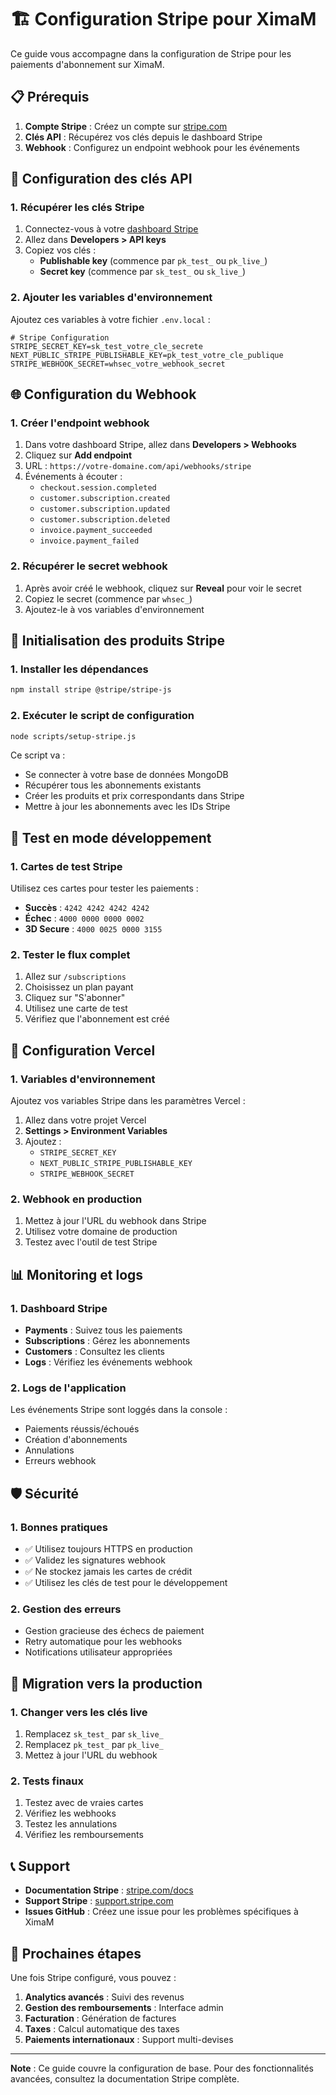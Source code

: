 # 🏗️ Configuration Stripe pour XimaM

Ce guide vous accompagne dans la configuration de Stripe pour les paiements d'abonnement sur XimaM.

## 📋 Prérequis

1. **Compte Stripe** : Créez un compte sur [stripe.com](https://stripe.com)
2. **Clés API** : Récupérez vos clés depuis le dashboard Stripe
3. **Webhook** : Configurez un endpoint webhook pour les événements

## 🔑 Configuration des clés API

### 1. Récupérer les clés Stripe

1. Connectez-vous à votre [dashboard Stripe](https://dashboard.stripe.com)
2. Allez dans **Developers > API keys**
3. Copiez vos clés :
   - **Publishable key** (commence par `pk_test_` ou `pk_live_`)
   - **Secret key** (commence par `sk_test_` ou `sk_live_`)

### 2. Ajouter les variables d'environnement

Ajoutez ces variables à votre fichier `.env.local` :

```env
# Stripe Configuration
STRIPE_SECRET_KEY=sk_test_votre_cle_secrete
NEXT_PUBLIC_STRIPE_PUBLISHABLE_KEY=pk_test_votre_cle_publique
STRIPE_WEBHOOK_SECRET=whsec_votre_webhook_secret
```

## 🌐 Configuration du Webhook

### 1. Créer l'endpoint webhook

1. Dans votre dashboard Stripe, allez dans **Developers > Webhooks**
2. Cliquez sur **Add endpoint**
3. URL : `https://votre-domaine.com/api/webhooks/stripe`
4. Événements à écouter :
   - `checkout.session.completed`
   - `customer.subscription.created`
   - `customer.subscription.updated`
   - `customer.subscription.deleted`
   - `invoice.payment_succeeded`
   - `invoice.payment_failed`

### 2. Récupérer le secret webhook

1. Après avoir créé le webhook, cliquez sur **Reveal** pour voir le secret
2. Copiez le secret (commence par `whsec_`)
3. Ajoutez-le à vos variables d'environnement

## 🚀 Initialisation des produits Stripe

### 1. Installer les dépendances

```bash
npm install stripe @stripe/stripe-js
```

### 2. Exécuter le script de configuration

```bash
node scripts/setup-stripe.js
```

Ce script va :
- Se connecter à votre base de données MongoDB
- Récupérer tous les abonnements existants
- Créer les produits et prix correspondants dans Stripe
- Mettre à jour les abonnements avec les IDs Stripe

## 🧪 Test en mode développement

### 1. Cartes de test Stripe

Utilisez ces cartes pour tester les paiements :

- **Succès** : `4242 4242 4242 4242`
- **Échec** : `4000 0000 0000 0002`
- **3D Secure** : `4000 0025 0000 3155`

### 2. Tester le flux complet

1. Allez sur `/subscriptions`
2. Choisissez un plan payant
3. Cliquez sur "S'abonner"
4. Utilisez une carte de test
5. Vérifiez que l'abonnement est créé

## 🔧 Configuration Vercel

### 1. Variables d'environnement

Ajoutez vos variables Stripe dans les paramètres Vercel :

1. Allez dans votre projet Vercel
2. **Settings > Environment Variables**
3. Ajoutez :
   - `STRIPE_SECRET_KEY`
   - `NEXT_PUBLIC_STRIPE_PUBLISHABLE_KEY`
   - `STRIPE_WEBHOOK_SECRET`

### 2. Webhook en production

1. Mettez à jour l'URL du webhook dans Stripe
2. Utilisez votre domaine de production
3. Testez avec l'outil de test Stripe

## 📊 Monitoring et logs

### 1. Dashboard Stripe

- **Payments** : Suivez tous les paiements
- **Subscriptions** : Gérez les abonnements
- **Customers** : Consultez les clients
- **Logs** : Vérifiez les événements webhook

### 2. Logs de l'application

Les événements Stripe sont loggés dans la console :
- Paiements réussis/échoués
- Création d'abonnements
- Annulations
- Erreurs webhook

## 🛡️ Sécurité

### 1. Bonnes pratiques

- ✅ Utilisez toujours HTTPS en production
- ✅ Validez les signatures webhook
- ✅ Ne stockez jamais les cartes de crédit
- ✅ Utilisez les clés de test pour le développement

### 2. Gestion des erreurs

- Gestion gracieuse des échecs de paiement
- Retry automatique pour les webhooks
- Notifications utilisateur appropriées

## 🔄 Migration vers la production

### 1. Changer vers les clés live

1. Remplacez `sk_test_` par `sk_live_`
2. Remplacez `pk_test_` par `pk_live_`
3. Mettez à jour l'URL du webhook

### 2. Tests finaux

1. Testez avec de vraies cartes
2. Vérifiez les webhooks
3. Testez les annulations
4. Vérifiez les remboursements

## 📞 Support

- **Documentation Stripe** : [stripe.com/docs](https://stripe.com/docs)
- **Support Stripe** : [support.stripe.com](https://support.stripe.com)
- **Issues GitHub** : Créez une issue pour les problèmes spécifiques à XimaM

## 🎯 Prochaines étapes

Une fois Stripe configuré, vous pouvez :

1. **Analytics avancés** : Suivi des revenus
2. **Gestion des remboursements** : Interface admin
3. **Facturation** : Génération de factures
4. **Taxes** : Calcul automatique des taxes
5. **Paiements internationaux** : Support multi-devises

---

**Note** : Ce guide couvre la configuration de base. Pour des fonctionnalités avancées, consultez la documentation Stripe complète. 